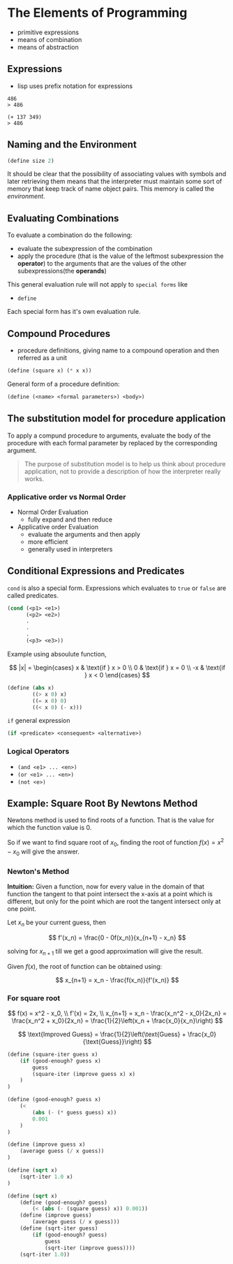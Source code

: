 # The Elements of Programming

- primitive expressions
- means of combination
- means of abstraction

## Expressions

- lisp uses prefix notation for expressions

```
486
> 486

(+ 137 349)
> 486
```

## Naming and the Environment

```lisp
(define size 2)
```

It should be clear that the possibility of associating values with symbols and later retrieving them
means that the interpreter must maintain some sort of memory that keep track of name object pairs.
This memory is called the *environment*.

## Evaluating Combinations

To evaluate a combination do the following:
- evaluate the subexpression of the combination
- apply the procedure (that is the value of the leftmost subexpression the **operator**)
  to the arguments that are the values of the other subexpressions(the **operands**)

This general evaluation rule will not apply to `special forms` like

- `define`

Each special form has it's own evaluation rule.

## Compound Procedures

- procedure definitions, giving name to a compound operation and then referred as a unit

```lisp
(define (square x) (* x x))
```

General form of a procedure definition:

```lisp
(define (<name> <formal parameters>) <body>)
```

## The substitution model for procedure application

To apply a compund procedure to arguments, evaluate the body of the procedure with each formal parameter by
replaced by the corresponding argument.

> The purpose of substitution model is to help us think about procedure application, not to provide a description
> of how the interpreter really works.

### Applicative order vs Normal Order

- Normal Order Evaluation
    - fully expand and then reduce
- Applicative order Evaluation
    - evaluate the arguments and then apply
    - more efficient
    - generally used in interpreters

## Conditional Expressions and Predicates

`cond` is also a special form.
Expressions which evaluates to `true` or `false` are called predicates.

```lisp
(cond (<p1> <e1>)
      (<p2> <e2>)
      .
      .
      .
      (<p3> <e3>))
```

Example using absoulute function,

$$
|x| = \begin{cases}
    x & \text{if } x > 0 \\
    0 & \text{if } x = 0 \\
    -x & \text{if } x < 0
\end{cases}
$$

```lisp
(define (abs x)
        ((> x 0) x)
        ((= x 0) 0)
        ((< x 0) (- x)))
```

`if` general expression

```lisp
(if <predicate> <consequent> <alternative>)
```

### Logical Operators

- `(and <e1> ... <en>)`
- `(or <e1> ... <en>)`
- `(not <e>)`

## Example: Square Root By Newtons Method

Newtons method is used to find roots of a function.
That is the value for which the function value is $0$.

So if we want to find square root of $x_0$, finding the
root of function $f(x) = x^2 - x_0$ will give the answer.

### Newton's Method

**Intuition:** Given a function, now for every value in the domain of that function
the tangent to that point intersect the x-axis at a point which is different, but
only for the point which are root the tangent intersect only at one point.

Let $x_n$ be your current guess, then

$$
f'(x_n) = \frac{0 - 0f(x_n)}{x_{n+1} - x_n}
$$

solving for $x_{n+1}$ till we get a good approximation will give the result.

Given $f(x)$, the root of function can be obtained using:

$$
x_{n+1} = x_n - \frac{f(x_n)}{f'(x_n)}
$$

### For square root

$$
f(x) =  x^2 - x_0, \\
f'(x) = 2x, \\
x_{n+1} = x_n - \frac{x_n^2 - x_0}{2x_n} = \frac{x_n^2 + x_0}{2x_n} = \frac{1}{2}\left(x_n + \frac{x_0}{x_n}\right)
$$

$$
\text{Improved Guess} = \frac{1}{2}\left(\text{Guess} + \frac{x_0}{\text{Guess}}\right)
$$

```lisp
(define (square-iter guess x)
    (if (good-enough? guess x)
        guess
        (square-iter (improve guess x) x)
    )
)
```

```lisp
(define (good-enough? guess x)
    (<
        (abs (- (* guess guess) x))
        0.001
    )
)
```

```lisp
(define (improve guess x)
    (average guess (/ x guess))
)
```

```lisp
(define (sqrt x)
    (sqrt-iter 1.0 x)
)
```

```lisp
(define (sqrt x)
    (define (good-enough? guess)
        (< (abs (- (square guess) x)) 0.001))
    (define (improve guess)
        (average guess (/ x guess)))
    (define (sqrt-iter guess)
        (if (good-enough? guess)
            guess
            (sqrt-iter (improve guess))))
    (sqrt-iter 1.0))
```